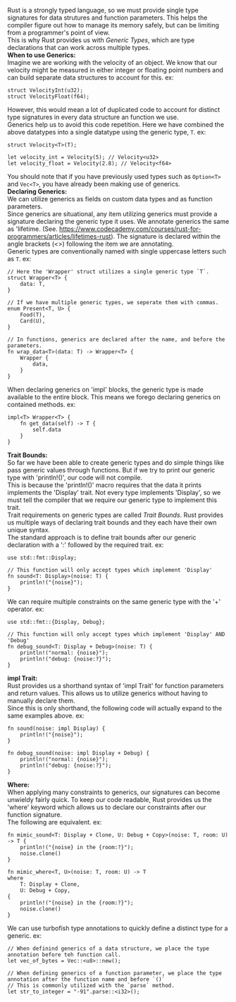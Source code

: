 Rust is a strongly typed language, so we must provide single type signatures for data strutures and function parameters. This helps the compiler figure out how to manage its memory safely, but can be limiting from a programmer's point of view.
\
This is why Rust provides us with _Generic Types_, which are type declarations that can work across multiple types.
\
**When to use Generics:**
\
Imagine we are working with the velocity of an object. We know that our velocity might be measured in either integer or floating point numbers and can build separate data structures to account for this.
	ex:

	struct VelocityInt(u32);
	struct VelocityFloat(f64);

However, this would mean a lot of duplicated code to account for distinct type signatures in every data structure an function we use.
\
Generics help us to avoid this code repetition. Here we have combined the above datatypes into a single datatype using the generic type, `T`.
	ex:

	struct Velocity<T>(T);

	let velocity_int = Velocity(5); // Velocity<u32>
	let velocity_float = Velocity(2.8); // Velocity<f64>

You should note that if you have previously used types such as `Option<T>` and `Vec<T>`, you have already been making use of generics.
\
**Declaring Generics:**
\
We can utilize generics as fields on custom data types and as function parameters.
\
Since generics are situational, any item utilizing generics must provide a signature declaring the generic type it uses. We annotate generics the same as 'lifetime. (See. https://www.codecademy.com/courses/rust-for-programmers/articles/lifetimes-rust). The signature is declared within the angle brackets (<>) following the item we are annotating.
\
Generic types are conventionally named with single uppercase letters such as `T`.
	ex:

	// Here the 'Wrapper' struct utilizes a single generic type `T`.
	struct Wrapper<T> {
		data: T,
	}

	// If we have multiple generic types, we seperate them with commas.
	enum Present<T, U> {
		Food(T),
		Card(U),
	}

	// In functions, generics are declared after the name, and before the parameters.
	fn wrap_data<T>(data: T) -> Wrapper<T> {
		Wrapper {
			data,
		}
	}

When declaring generics on 'impl' blocks, the generic type is made available to the entire block. This means we forego declaring generics on contained methods.
	ex:

	impl<T> Wrapper<T> {
		fn get_data(self) -> T {
			self.data
		}
	}

**Trait Bounds:**
\
So far we have been able to create generic types and do simple things like pass generic values through functions. But if we try to print our generic type with 'println!()', our code will not compile.
\
This is because the 'println!()' macro requires that the data it prints implements the 'Display' trait. Not every type implements 'Display', so we must tell the compiler that we require our generic type to implement this trait.
\
Trait requirements on generic types are called _Trait Bounds_. Rust provides us multiple ways of declaring trait bounds and they each have their own unique syntax.
\
The standard approach is to define trait bounds after our generic declaration with a ':' followed by the required trait.
	ex:

	use std::fmt::Display;

	// This function will only accept types which implement 'Display'
	fn sound<T: Display>(noise: T) {
		println!("{noise}");
	}

We can require multiple constraints on the same generic type with the '+' operator.
	ex:

	use std::fmt::{Display, Debug};

	// This function will only accept types which implement 'Display' AND 'Debug'
	fn debug_sound<T: Display + Debug>(noise: T) {
		println!("normal: {noise}");
		println!("debug: {noise:?}");
	}

**impl Trait:**
\
Rust provides us a shorthand syntax of 'impl Trait' for function parameters and return values. This allows us to utilize generics without having to manually declare them.
\
Since this is only shorthand, the following code will actually expand to the same examples above.
	ex:

	fn sound(noise: impl Display) {
		println!("{noise}");
	}

	fn debug_sound(noise: impl Display + Debug) {
		println!("normal: {noise}");
		println!("debug: {noise:?}");
	}

**Where:**
\
When applying many constraints to generics, our signatures can become unwieldy fairly quick. To keep our code readable, Rust provides us the 'where' keyword which allows us to declare our constraints after our function signature.
\
The following are equivalent.
	ex:

	fn mimic_sound<T: Display + Clone, U: Debug + Copy>(noise: T, room: U) -> T {
		println!("{noise} in the {room:?}");
		noise.clone()
	}

	fn mimic_where<T, U>(noise: T, room: U) -> T
	where
		T: Display + Clone,
		U: Debug + Copy,
	{
		println!("{noise} in the {room:?}");
		noise.clone()
	}

We can use turbofish type annotations to quickly define a distinct type for a generic.
	ex:

	// When definind generics of a data structure, we place the type annotation before teh function call.
	let vec_of_bytes = Vec::<u8>::new();

	// When defining generics of a function parameter, we place the type annotation after the function name and before `()`
	// This is commonly utilized with the `parse` method.
	let str_to_integer = "-91".parse::<i32>();
